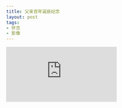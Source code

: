 ```yaml
---
title: 父亲百年诞辰纪念
layout: post
tags:
- 怀念
- 影像
---
```


<iframe src="https://player.youku.com/embed/XNDY2NjQwMzI5Mg==" frameborder="0" allowfullscreen></iframe>
